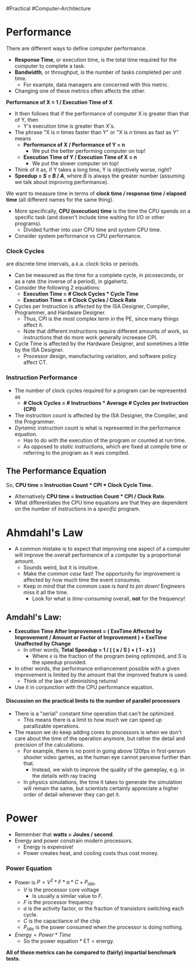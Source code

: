#Practical #Computer-Architecture 
# Performance
There are different ways to define computer performance.
- **Response Time**, or execution time, is the total time required for the computer to complete a task.
- **Bandwidth**, or throughput, is the number of tasks completed per unit time.
	- For example, data managers are concerned with this metric.
- Changing one of these metrics often affects the other.

**Performance of X = 1 / Execution Time of X**
- It then follows that if the performance of computer X is greater than that of Y, then
	- Y's execution time is greater than X's.
- The phrase "X is $n$ times faster than Y" or "X is $n$ times as fast as Y" means
	- **Performance of X / Performance of Y = n**
		- We put the better performing computer on top!
	- **Execution Time of Y / Execution Time of X = n**
		- We put the slower computer on top!
- Think of it as, if Y takes a long time, Y is objectively worse, right?
- **Speedup = $S$ = $B$ / $A$**, where $B$ is always the greater number (assuming we talk about improving performance). 

We want to measure time in terms of **clock time / response time / elapsed time** (all different names for the same thing).
- More specifically, **CPU (execution) time** is the time the CPU spends on a specific task (and doesn't include time waiting for I/O or other programs).
	- Divided further into *user* CPU time and *system* CPU time.
- Consider system performance vs CPU performance.

### Clock Cycles
are discrete time intervals, a.k.a. clock ticks or periods.
- Can be measured as the time for a complete cycle, in picoseconds, or as a rate (the inverse of a period), in gigahertz.
- Consider the following 2 equations:
	- **Execution Time = \# Clock Cycles * Cycle Time**
	- **Execution Time = \# Clock Cycles / Clock Rate**
- Cycles per Instruction is affected by the ISA Designer, Compiler, Programmer, and Hardware Designer.
	- Thus, CPI is the most complex term in the PE, since many things affect it.
	- Note that different instructions require different amounts of work, so instructions that do more work generally increease CPI.
- Cycle Time is affected by the Hardware Designer, and sometimes a little by the ISA Designer.
	- Processor design, manufacturing variation, and software policy affect CT.

### Instruction Performance
- The number of clock cycles required for a program can be represented as
	- **\# Clock Cycles = \# Instructions * Average \# Cycles per Instruction (CPI)**
- The instruction count is affected by the ISA Designer, the Compiler, and the Programmer.
- *Dynamic* instruction count is what is represented in the performance equation.
	- Has to do with the execution of the program or counted at run time.
	- As opposed to *static* instructions, which are fixed at compile time or referring to the program as it was compiled.

## The Performance Equation
So, **CPU time = Instruction Count \* CPI \* Clock Cycle Time.**
- Alternatively **CPU time = Instruction Count * CPI / Clock Rate**.
- What differentiates the CPU time equations are that they are dependent on the number of instructions in a *specific* program.

# Ahmdahl's Law
- A common mistake is to expect that improving one aspect of a computer will improve the overall performance of a computer by a proportional amount.
	- Sounds weird, but it is intuitive.
	- Make the *common case* fast! The opportunity for improvement is affected by how much time the event consumes.
	- Keep in mind that the common case *is hard to pin down!* Engineers miss it all the time.
		- Look for what is *time-consuming* overall, **not** for the frequency!

## Amdahl's Law:
- **Execution Time After Improvement = ( ExeTime Affected by Improvement / Amount or Factor of Improvement ) + ExeTime Unaffected by Change**
	- In other words, **Total Speedup = 1 / ( ( x / S ) + ( 1 - x ) )**
		- Where $x$ is the fraction of the program being optimized, and $S$ is the speedup provided.
- In other words, the performance enhancement possible with a given improvement is limited by the amount that the improved feature is used.
	- Think of the law of diminishing returns!
- Use it in conjunction with the CPU performance equation.

#### Discussion on the practical limits to the number of parallel processors
- There is a "serial" constant time operation that can't be optimized.
	- This means there is a limit to how much we can speed up parallizable operations.
- The reason we do keep adding cores to processors is when we don't care about the time of the operation anymore, but rather the detail and precision of the calculations.
	- For example, there is no point in going above 120fps in first-person shooter video games, as the human eye cannot perceive further than that.
		- Instead, we wish to improve the quality of the gameplay, e.g. in the details with ray tracing
	- In physics simulations, the time it takes to generate the simulation will remain the same, but scientists certainly appreciate a higher order of detail whenever they can get it.

# Power
- Remember that **watts = Joules / second**.
- Energy and power constrain modern processors.
	- Energy is expensive!
	- Power creates heat, and cooling costs thus cost money.
### Power Equation
- Power is $P = V^2 * F * a * C + P_{idle}$.
	- $V$ is the processor core voltage
		- Is usually a similar value to $F$.
	- $F$ is the processor frequency
	- $a$ is the activity factor, or the fraction of transistors switching each cycle.
	- $C$ is the capacitance of the chip
	- $P_{idle}$ is the power consumed when the processor is doing nothing.
- $Energy = Power * Time$
	- So the power equation * ET = energy.

**All of these metrics can be compared to (fairly) impartial benchmark tests.**